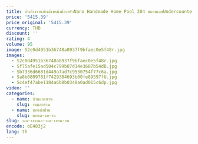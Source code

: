 ```yaml
---
title: อ่างล้างจานอ่างล้างหน้าห้องครัวNano Handmade Home Pool 304 สแตนเลสUndercounter Sink
price: '5415.39'
price_original: '5415.39'
currency: THB
discount: ''
rating: 4
volume: 95
image: S2c0d4951b36748a8937f9bfaec0e5f48r.jpg
images:
  - S2c0d4951b36748a8937f9bfaec0e5f48r.jpg
  - Sf75afe15ad504c799b87d14e3687b54dB.jpg
  - Sb7336d6681d449a7ad7c9530754f77c6a.jpg
  - Sa8b0809781f7429384693b00fe89597fU.jpg
  - Sc4ef47abe1184a6b8b0348a0ad015c6dp.jpg
video: ''
categories:
  - name: บ้านและสวน
    slug: านและสวน
  - name: ตกแต่งบ้าน
    slug: ตกแต-งบ-าน
slug: างล-างจานอ-างล-างหน-าห
encode: oE483j2
lang: th
---
```

  